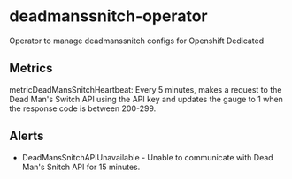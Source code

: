 # deadmanssnitch-operator

Operator to manage deadmanssnitch configs for Openshift Dedicated

## Metrics

metricDeadMansSnitchHeartbeat: Every 5 minutes, makes a request to the Dead Man's Switch API using the API key and updates the gauge to 1 when the response code is between 200-299.

## Alerts

- DeadMansSnitchAPIUnavailable - Unable to communicate with Dead Man's Snitch API for 15 minutes.
